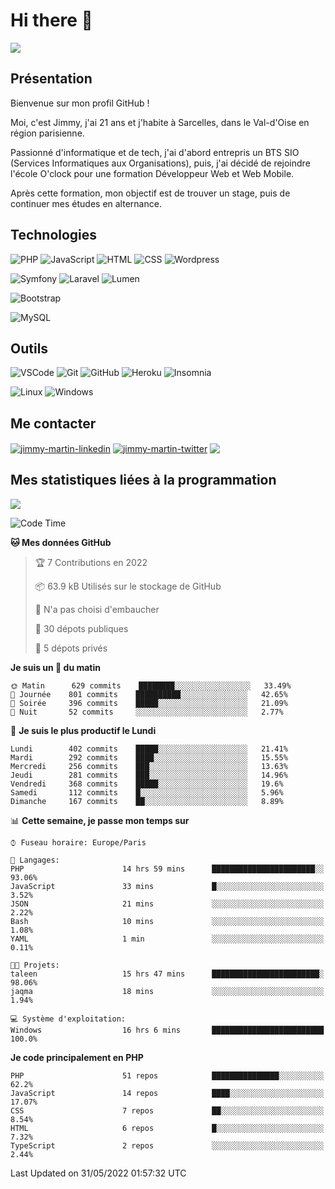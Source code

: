 # Hi there 👋

![](https://komarev.com/ghpvc/?username=jimmy-martin&color=1a1b27)

<!--
**jimmy-martin/jimmy-martin** is a ✨ _special_ ✨ repository because its `README.md` (this file) appears on your GitHub profile.

Here are some ideas to get you started:

- 🔭 I’m currently working on ...
- 🌱 I’m currently learning ...
- 👯 I’m looking to collaborate on ...
- 🤔 I’m looking for help with ...
- 💬 Ask me about ...
- 📫 How to reach me: ...
- 😄 Pronouns: ...
- ⚡ Fun fact: ...
-->

## Présentation

Bienvenue sur mon profil GitHub !

Moi, c'est Jimmy, j'ai 21 ans et j'habite à Sarcelles, dans le Val-d'Oise en région parisienne.

Passionné d'informatique et de tech, j'ai d'abord entrepris un BTS SIO (Services Informatiques aux Organisations), puis, j'ai décidé de rejoindre l'école O'clock pour une formation Développeur Web et Web Mobile.

Après cette formation, mon objectif est de trouver un stage, puis de continuer mes études en alternance.

## Technologies

<div>

![PHP](https://img.shields.io/badge/PHP-777BB4?style=for-the-badge&logo=php&logoColor=white) ![JavaScript](https://img.shields.io/badge/JavaScript-F7DF1E?style=for-the-badge&logo=javascript&logoColor=black) ![HTML](https://img.shields.io/badge/HTML-E34F26?style=for-the-badge&logo=html5&logoColor=white) ![CSS](https://img.shields.io/badge/CSS-1572B6?&style=for-the-badge&logo=css3&logoColor=white) ![Wordpress](https://img.shields.io/badge/WordPress-0078D6?style=for-the-badge&logo=wordpress&logoColor=white)

</div>
<div>

![Symfony](https://img.shields.io/badge/Symfony-092E20?style=for-the-badge&logo=symfony&logoColor=white) ![Laravel](https://img.shields.io/badge/Laravel-FF2D20?style=for-the-badge&logo=laravel&logoColor=white) ![Lumen](https://img.shields.io/badge/Lumen-FF2D20?style=for-the-badge&logo=lumen&logoColor=white)

</div>
<div>

![Bootstrap](https://img.shields.io/badge/Bootstrap-563D7C?style=for-the-badge&logo=bootstrap&logoColor=white)

</div>
<div>

![MySQL](https://img.shields.io/badge/MySQL-4479A1?style=for-the-badge&logo=mysql&logoColor=white)

</div>

## Outils

![VSCode](https://img.shields.io/badge/VSCode-007ACC?style=for-the-badge&logo=visual-studio-code&logoColor=white)
![Git](https://img.shields.io/badge/Git-F05032?style=for-the-badge&logo=git&logoColor=white)
![GitHub](https://img.shields.io/badge/GitHub-100000?style=for-the-badge&logo=github&logoColor=white)
![Heroku](https://img.shields.io/badge/Heroku-6762a6?style=for-the-badge&logo=heroku&logoColor=white)
![Insomnia](https://img.shields.io/badge/Insomnia-5600cd?style=for-the-badge&logo=insomnia&logoColor=white)

![Linux](https://img.shields.io/badge/Linux-FCC624?style=for-the-badge&logo=linux&logoColor=white)
![Windows](https://img.shields.io/badge/Windows-0078D6?style=for-the-badge&logo=windows&logoColor=white)

## Me contacter

<p>
<a href="https://www.linkedin.com/in/jimmy-martin-dev/" target="blank"><img align="center" src="https://img.shields.io/badge/-LinkedIn-0077B5?style=for-the-badge&logo=Linkedin&logoColor=white&link=https://www.linkedin.com/in/jimmy-martin-dev/" alt="jimmy-martin-linkedin"/></a>
<a href="https://twitter.com/jimmydev_" target="blank"><img align="center" src="https://img.shields.io/badge/-Twitter-1DA1F2?style=for-the-badge&logo=Twitter&logoColor=white&link=https://twitter.com/jimmydev_" alt="jimmy-martin-twitter"/></a>
 <a href="mailto:jimmy.martin952@gmail.com" target="blank"><img align="center" src="https://img.shields.io/badge/gmail-D14836?style=for-the-badge&logo=gmail&logoColor=white" /></a>
</p>

## Mes statistiques liées à la programmation

<a href="https://github-readme-stats.vercel.app/api/top-langs/?username=jimmy-martin&layout=compact">
  <img align="center" src="https://github-readme-stats.vercel.app/api/top-langs/?username=jimmy-martin&layout=compact"/>
</a>



<!--START_SECTION:waka-->
![Code Time](http://img.shields.io/badge/Code%20Time-916%20hrs%2039%20mins-blue)

**🐱 Mes données GitHub** 

> 🏆 7 Contributions en 2022
 > 
> 📦 63.9 kB Utilisés sur le stockage de GitHub 
 > 
> 🚫 N'a pas choisi d'embaucher
 > 
> 📜 30 dépots publiques 
 > 
> 🔑 5 dépots privés  
 > 
**Je suis un 🐤 du matin** 

```text
🌞 Matin      629 commits    ████████░░░░░░░░░░░░░░░░░   33.49% 
🌆 Journée    801 commits    ██████████░░░░░░░░░░░░░░░   42.65% 
🌃 Soirée     396 commits    █████░░░░░░░░░░░░░░░░░░░░   21.09% 
🌙 Nuit       52 commits     ░░░░░░░░░░░░░░░░░░░░░░░░░   2.77%

```
📅 **Je suis le plus productif le Lundi** 

```text
Lundi        402 commits    █████░░░░░░░░░░░░░░░░░░░░   21.41% 
Mardi        292 commits    ████░░░░░░░░░░░░░░░░░░░░░   15.55% 
Mercredi     256 commits    ███░░░░░░░░░░░░░░░░░░░░░░   13.63% 
Jeudi        281 commits    ███░░░░░░░░░░░░░░░░░░░░░░   14.96% 
Vendredi     368 commits    █████░░░░░░░░░░░░░░░░░░░░   19.6% 
Samedi       112 commits    █░░░░░░░░░░░░░░░░░░░░░░░░   5.96% 
Dimanche     167 commits    ██░░░░░░░░░░░░░░░░░░░░░░░   8.89%

```


📊 **Cette semaine, je passe mon temps sur** 

```text
⌚︎ Fuseau horaire: Europe/Paris

💬 Langages: 
PHP                      14 hrs 59 mins      ███████████████████████░░   93.06% 
JavaScript               33 mins             █░░░░░░░░░░░░░░░░░░░░░░░░   3.52% 
JSON                     21 mins             ░░░░░░░░░░░░░░░░░░░░░░░░░   2.22% 
Bash                     10 mins             ░░░░░░░░░░░░░░░░░░░░░░░░░   1.08% 
YAML                     1 min               ░░░░░░░░░░░░░░░░░░░░░░░░░   0.11%

🐱‍💻 Projets: 
taleen                   15 hrs 47 mins      ████████████████████████░   98.06% 
jaqma                    18 mins             ░░░░░░░░░░░░░░░░░░░░░░░░░   1.94%

💻 Système d'exploitation: 
Windows                  16 hrs 6 mins       █████████████████████████   100.0%

```

**Je code principalement en PHP** 

```text
PHP                      51 repos            ███████████████░░░░░░░░░░   62.2% 
JavaScript               14 repos            ████░░░░░░░░░░░░░░░░░░░░░   17.07% 
CSS                      7 repos             ██░░░░░░░░░░░░░░░░░░░░░░░   8.54% 
HTML                     6 repos             █░░░░░░░░░░░░░░░░░░░░░░░░   7.32% 
TypeScript               2 repos             ░░░░░░░░░░░░░░░░░░░░░░░░░   2.44%

```



 Last Updated on 31/05/2022 01:57:32 UTC
<!--END_SECTION:waka-->


